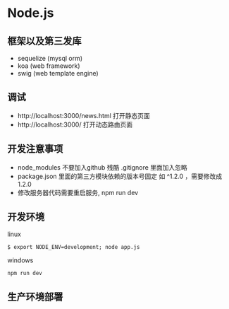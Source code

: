 # Node.js



## 框架以及第三发库

* sequelize (mysql orm)
* koa (web framework)
* swig (web template engine)


## 调试

* http://localhost:3000/news.html 打开静态页面
* http://localhost:3000/ 打开动态路由页面

## 开发注意事项

* node_modules 不要加入github 残酷  .gitignore 里面加入忽略
* package.json 里面的第三方模块依赖的版本号固定 如 ^1.2.0 ，需要修改成 1.2.0
* 修改服务器代码需要重启服务, npm run dev


## 开发环境

linux
```
$ export NODE_ENV=development; node app.js
```

windows
```
npm run dev
```

## 生产环境部署

